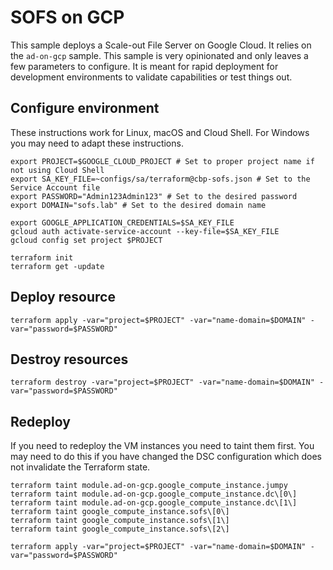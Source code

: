 # SOFS on GCP #
This sample deploys a Scale-out File Server on Google Cloud. It relies on the `ad-on-gcp` sample. This sample is very opinionated and only leaves a few parameters to configure. It is meant for rapid deployment for development environments to validate capabilities or test things out.

## Configure environment ##
These instructions work for Linux, macOS and Cloud Shell. For Windows you may need to adapt these instructions.

```
export PROJECT=$GOOGLE_CLOUD_PROJECT # Set to proper project name if not using Cloud Shell
export SA_KEY_FILE=~configs/sa/terraform@cbp-sofs.json # Set to the Service Account file
export PASSWORD="Admin123Admin123" # Set to the desired password
export DOMAIN="sofs.lab" # Set to the desired domain name

export GOOGLE_APPLICATION_CREDENTIALS=$SA_KEY_FILE
gcloud auth activate-service-account --key-file=$SA_KEY_FILE
gcloud config set project $PROJECT

terraform init
terraform get -update
```

## Deploy resource ##
```
terraform apply -var="project=$PROJECT" -var="name-domain=$DOMAIN" -var="password=$PASSWORD"
```

## Destroy resources ##
```
terraform destroy -var="project=$PROJECT" -var="name-domain=$DOMAIN" -var="password=$PASSWORD"
```
## Redeploy ##
If you need to redeploy the VM instances you need to taint them first. You may need to do this if you have changed the DSC configuration which does not invalidate the Terraform state.

```
terraform taint module.ad-on-gcp.google_compute_instance.jumpy
terraform taint module.ad-on-gcp.google_compute_instance.dc\[0\]
terraform taint module.ad-on-gcp.google_compute_instance.dc\[1\]
terraform taint google_compute_instance.sofs\[0\]
terraform taint google_compute_instance.sofs\[1\]
terraform taint google_compute_instance.sofs\[2\]

terraform apply -var="project=$PROJECT" -var="name-domain=$DOMAIN" -var="password=$PASSWORD"
```